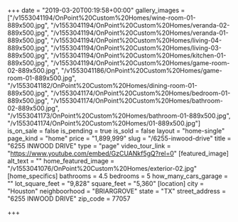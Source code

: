 +++
date = "2019-03-20T00:19:58+00:00"
gallery_images = ["/v1553041194/OnPoint%20Custom%20Homes/wine-room-01-889x500.jpg", "/v1553041194/OnPoint%20Custom%20Homes/veranda-02-889x500.jpg", "/v1553041194/OnPoint%20Custom%20Homes/veranda-01-889x500.jpg", "/v1553041194/OnPoint%20Custom%20Homes/living-04-889x500.jpg", "/v1553041194/OnPoint%20Custom%20Homes/living-03-889x500.jpg", "/v1553041194/OnPoint%20Custom%20Homes/kitchen-01-889x500.jpg", "/v1553041194/OnPoint%20Custom%20Homes/game-room-02-889x500.jpg", "/v1553041186/OnPoint%20Custom%20Homes/game-room-01-889x500.jpg", "/v1553041182/OnPoint%20Custom%20Homes/dining-room-01-889x500.jpg", "/v1553041174/OnPoint%20Custom%20Homes/bedroom-01-889x500.jpg", "/v1553041174/OnPoint%20Custom%20Homes/bathroom-02-889x500.jpg", "/v1553041173/OnPoint%20Custom%20Homes/bathroom-01-889x500.jpg", "/v1553041174/OnPoint%20Custom%20Homes/01-889x500.jpg"]
is_on_sale = false
is_pending = true
is_sold = false
layout = "home-single"
page_kind = "home"
price = "1,899,999"
slug = "/6255-inwood-drive"
title = "6255 INWOOD DRIVE"
type = "page"
video_tour_link = "https://www.youtube.com/embed/GzCUANkf5gQ?rel=0"
[featured_image]
alt_text = ""
home_featured_image = "/v1553041076/OnPoint%20Custom%20Homes/exterior-02.jpg"
[home_specifics]
bathrooms = 4.5
bedrooms = 5
how_many_cars_garage = ""
lot_square_feet = "9,828"
square_feet = "5,360"
[location]
city = "Houston"
neighboorhood = "BRIARGROVE"
state = "TX"
street_address = "6255 INWOOD DRIVE"
zip_code = 77057

+++
